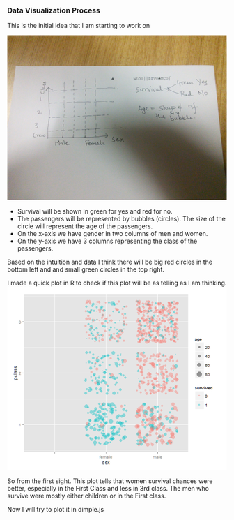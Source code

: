 ### Data Visualization Process

This is the initial idea that I am starting to work on

![](versions\sketch_v1.jpg)

* Survival will be shown in green for yes and red for no.
* The passengers will be represented by bubbles (circles). The size of the circle will represent the age of the passengers.
* On the x-axis we have gender in two columns of men and women.
* On the y-axis we have 3 columns representing the class of the passengers.

Based on the intuition and data I think there will be big red circles in the bottom left and and small green circles in the top right.

I made a quick plot in R to check if this plot will be as telling as I am thinking.
![](versions\testplot_v1.png)

So from the first sight. This plot tells that women survival chances were better, especially in the First Class and less in 3rd class. The men who survive were mostly either children or in the First class.

Now I will try to plot it in dimple.js
